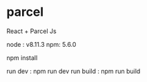 # parcel
React + Parcel Js

node : v8.11.3
npm: 5.6.0

npm install

run dev : npm run dev
run build : npm run build
